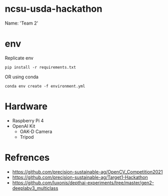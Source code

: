 # ncsu-usda-hackathon

Name: 'Team 2'

# env
Replicate env
```
pip install -r requirements.txt
```
OR using conda
```
conda env create -f environment.yml
```

# Hardware
* Raspberry Pi 4
* OpenAI Kit
    * OAK-D Camera
    * Tripod



# Refrences

* https://github.com/precision-sustainable-ag/OpenCV_Competition2021
* https://github.com/precision-sustainable-ag/Target1-Hackathon
* https://github.com/luxonis/depthai-experiments/tree/master/gen2-deeplabv3_multiclass

